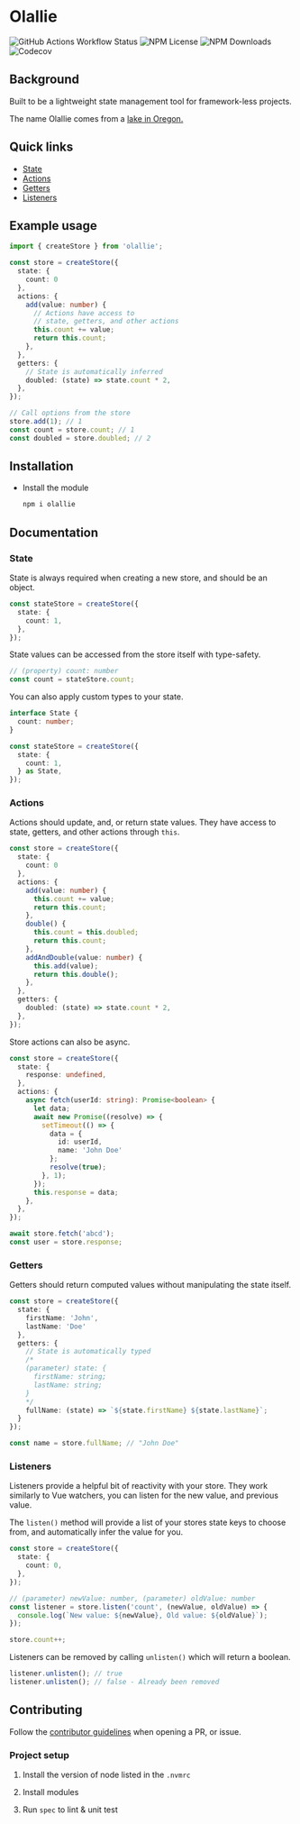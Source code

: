 # Olallie

![GitHub Actions Workflow Status](https://github.com/AidanHibbard/olallie/actions/workflows/spec.yml/badge.svg?branch=main)
![NPM License](https://img.shields.io/npm/l/olallie)
![NPM Downloads](https://img.shields.io/npm/dw/olallie)
![Codecov](https://img.shields.io/codecov/c/github/aidanhibbard/olallie)

## Background

Built to be a lightweight state management tool for framework-less projects.

The name Olallie comes from a [lake in Oregon.](https://www.fs.usda.gov/recarea/mthood/recarea/?recid=52978)

## Quick links

- [State](#state)
- [Actions](#actions)
- [Getters](#getters)
- [Listeners](#listeners)

## Example usage

```ts
import { createStore } from 'olallie';

const store = createStore({
  state: {
    count: 0
  },
  actions: {
    add(value: number) {
      // Actions have access to
      // state, getters, and other actions
      this.count += value;
      return this.count;
    },
  },
  getters: {
    // State is automatically inferred
    doubled: (state) => state.count * 2,
  },
});

// Call options from the store
store.add(1); // 1
const count = store.count; // 1
const doubled = store.doubled; // 2
```

## Installation

- Install the module

  ```bash
  npm i olallie
  ```

## Documentation

### State

State is always required when creating a new store, and should be an object.

```ts
const stateStore = createStore({
  state: {
    count: 1,
  },
});
```

State values can be accessed from the store itself with type-safety.

```ts
// (property) count: number
const count = stateStore.count;
```

You can also apply custom types to your state.

```ts
interface State {
  count: number;
}

const stateStore = createStore({
  state: {
    count: 1,
  } as State,
});
```

### Actions

Actions should update, and, or return state values. They have access to state, getters, and other actions through `this`.

```ts
const store = createStore({
  state: {
    count: 0
  },
  actions: {
    add(value: number) {
      this.count += value;
      return this.count;
    },
    double() {
      this.count = this.doubled;
      return this.count;
    },
    addAndDouble(value: number) {
      this.add(value);
      return this.double();
    },
  },
  getters: {
    doubled: (state) => state.count * 2,
  },
});
```

Store actions can also be async.

```ts
const store = createStore({
  state: {
    response: undefined,
  },
  actions: {
    async fetch(userId: string): Promise<boolean> {
      let data;
      await new Promise((resolve) => {
        setTimeout(() => {
          data = {
            id: userId,
            name: 'John Doe'
          };
          resolve(true);
        }, 1);
      });
      this.response = data;
    },
  },
});

await store.fetch('abcd');
const user = store.response;
```

### Getters

Getters should return computed values without manipulating the state itself.

```ts
const store = createStore({
  state: {
    firstName: 'John',
    lastName: 'Doe'
  },
  getters: {
    // State is automatically typed
    /*
    (parameter) state: {
      firstName: string;
      lastName: string;
    }
    */
    fullName: (state) => `${state.firstName} ${state.lastName}`;
  }
});

const name = store.fullName; // "John Doe"
```

### Listeners

Listeners provide a helpful bit of reactivity with your store. They work similarly to Vue watchers, you can listen for the new value, and previous value.

The `listen()` method will provide a list of your stores state keys to choose from, and automatically infer the value for you.

```ts
const store = createStore({
  state: {
    count: 0,
  },
});

// (parameter) newValue: number, (parameter) oldValue: number
const listener = store.listen('count', (newValue, oldValue) => {
  console.log(`New value: ${newValue}, Old value: ${oldValue}`);
});

store.count++;
```

Listeners can be removed by calling `unlisten()` which will return a boolean.

```ts
listener.unlisten(); // true
listener.unlisten(); // false - Already been removed 
```

## Contributing

Follow the [contributor guidelines](.github/contributing.md) when opening a PR, or issue.

### Project setup

1. Install the version of node listed in the `.nvmrc`

2. Install modules

3. Run `spec` to lint & unit test


